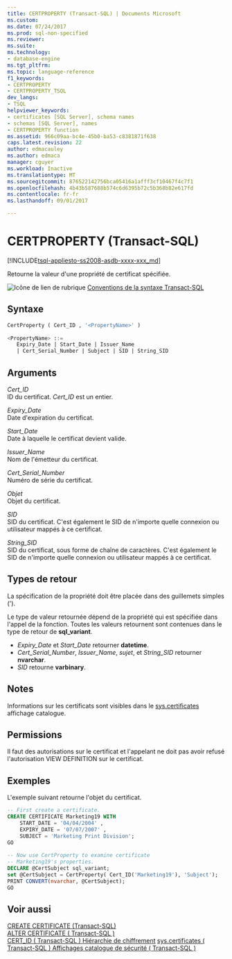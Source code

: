 ```yaml
---
title: CERTPROPERTY (Transact-SQL) | Documents Microsoft
ms.custom: 
ms.date: 07/24/2017
ms.prod: sql-non-specified
ms.reviewer: 
ms.suite: 
ms.technology:
- database-engine
ms.tgt_pltfrm: 
ms.topic: language-reference
f1_keywords:
- CERTPROPERTY
- CERTPROPERTY_TSQL
dev_langs:
- TSQL
helpviewer_keywords:
- certificates [SQL Server], schema names
- schemas [SQL Server], names
- CERTPROPERTY function
ms.assetid: 966c09aa-bc4e-45b0-ba53-c8381871f638
caps.latest.revision: 22
author: edmacauley
ms.author: edmaca
manager: cguyer
ms.workload: Inactive
ms.translationtype: MT
ms.sourcegitcommit: 876522142756bca05416a1afff3cf10467f4c7f1
ms.openlocfilehash: 4b43b587688b574c6d6395b72c5b368b82e617fd
ms.contentlocale: fr-fr
ms.lasthandoff: 09/01/2017

---
```

# <a name="certproperty-transact-sql"></a>CERTPROPERTY (Transact-SQL)
[!INCLUDE[tsql-appliesto-ss2008-asdb-xxxx-xxx_md](../../includes/tsql-appliesto-ss2008-asdb-xxxx-xxx-md.md)]

Retourne la valeur d'une propriété de certificat spécifiée.
  
![Icône de lien de rubrique](../../database-engine/configure-windows/media/topic-link.gif "Icône lien de rubrique") [Conventions de la syntaxe Transact-SQL](../../t-sql/language-elements/transact-sql-syntax-conventions-transact-sql.md)
  
## <a name="syntax"></a>Syntaxe  
  
```sql
CertProperty ( Cert_ID , '<PropertyName>' )  
  
<PropertyName> ::=  
   Expiry_Date | Start_Date | Issuer_Name   
   | Cert_Serial_Number | Subject | SID | String_SID   
```  
  
## <a name="arguments"></a>Arguments  
*Cert_ID*  
ID du certificat. *Cert_ID* est un entier.
  
*Expiry_Date*  
Date d'expiration du certificat.
  
*Start_Date*  
Date à laquelle le certificat devient valide.
  
*Issuer_Name*  
Nom de l'émetteur du certificat.
  
*Cert_Serial_Number*  
Numéro de série du certificat.
  
*Objet*  
Objet du certificat.
  
 *SID*  
SID du certificat. C'est également le SID de n'importe quelle connexion ou utilisateur mappés à ce certificat.
  
*String_SID*  
SID du certificat, sous forme de chaîne de caractères. C'est également le SID de n'importe quelle connexion ou utilisateur mappés à ce certificat.
  
## <a name="return-types"></a>Types de retour
La spécification de la propriété doit être placée dans des guillemets simples (').
  
Le type de valeur retournée dépend de la propriété qui est spécifiée dans l'appel de la fonction. Toutes les valeurs retournent sont contenues dans le type de retour de **sql_variant**.
-   *Expiry_Date* et *Start_Date* retourner **datetime**.  
-   *Cert_Serial_Number*, *Issuer_Name*, *sujet*, et *String_SID* retourner **nvarchar**.  
-   *SID* retourne **varbinary**.  
  
## <a name="remarks"></a>Notes  
Informations sur les certificats sont visibles dans le [sys.certificates](../../relational-databases/system-catalog-views/sys-certificates-transact-sql.md) affichage catalogue.
  
## <a name="permissions"></a>Permissions  
Il faut des autorisations sur le certificat et l'appelant ne doit pas avoir refusé l'autorisation VIEW DEFINITION sur le certificat.
  
## <a name="examples"></a>Exemples  
L'exemple suivant retourne l'objet du certificat.
  
```sql
-- First create a certificate.  
CREATE CERTIFICATE Marketing19 WITH   
    START_DATE = '04/04/2004' ,  
    EXPIRY_DATE = '07/07/2007' ,  
    SUBJECT = 'Marketing Print Division';  
GO  
  
-- Now use CertProperty to examine certificate  
-- Marketing19's properties.  
DECLARE @CertSubject sql_variant;  
set @CertSubject = CertProperty( Cert_ID('Marketing19'), 'Subject');  
PRINT CONVERT(nvarchar, @CertSubject);  
GO  
```  
  
## <a name="see-also"></a>Voir aussi
[CREATE CERTIFICATE &#40;Transact-SQL&#41;](../../t-sql/statements/create-certificate-transact-sql.md)  
[ALTER CERTIFICATE &#40; Transact-SQL &#41;](../../t-sql/statements/alter-certificate-transact-sql.md)  
[CERT_ID &#40; Transact-SQL &#41; ](../../t-sql/functions/cert-id-transact-sql.md) 
 [Hiérarchie de chiffrement](../../relational-databases/security/encryption/encryption-hierarchy.md)
[sys.certificates &#40; Transact-SQL &#41; ](../../relational-databases/system-catalog-views/sys-certificates-transact-sql.md) 
 [Affichages catalogue de sécurité &#40; Transact-SQL &#41;](../../relational-databases/system-catalog-views/security-catalog-views-transact-sql.md)
  
  

